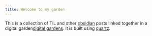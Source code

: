 ```yaml
---
title: Welcome to my garden
---
```


This is a collection of TIL and other [obsidian](https://obsidian.md/) posts linked together in a digital garden[digital gardens](https://jzhao.xyz/posts/networked-thought). It is built using [quartz](https://quartz.jzhao.xyz).
